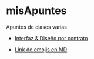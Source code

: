 # misApuntes
Apuntes de clases varias

- [Interfaz & Diseño por contrato](IDpCI.md)

- [Link de emojis en MD](https://gist.github.com/rxaviers/7360908)

